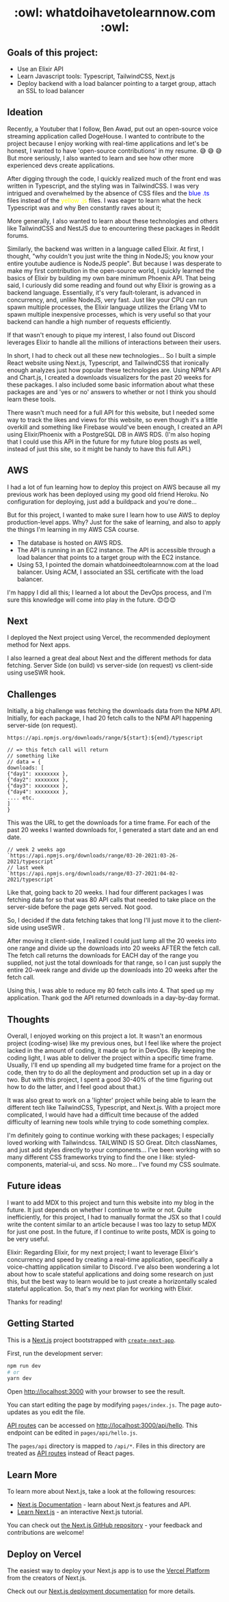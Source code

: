 <h1 align="center">:owl: whatdoihavetolearnnow.com :owl:</h1>

## Goals of this project:

* Use an Elixir API
* Learn Javascript tools: Typescript, TailwindCSS, Next.js
* Deploy backend with a load balancer pointing to a target group, attach an SSL to load balancer

## Ideation
Recently, a Youtuber that I follow, Ben Awad, put out an open-source voice streaming application called DogeHouse. I wanted to contribute to the project because I enjoy working with real-time applications and let's be honest, I wanted to have 'open-source contributions' in my resume. :sweat_smile: :sweat_smile: :sweat_smile: But more seriously, I also wanted to learn and see how other more experienced devs create applications.

After digging through the code, I quickly realized much of the front end was written in Typescript, and the styling was in TailwindCSS. I was very intrigued and overwhelmed by the absence of CSS files and the <span style="color: blue">blue .ts</span> files instead of the <span style="color: yellow">yellow .js</span> files. I was eager to learn what the heck Typescript was and why Ben constantly raves about it;

More generally, I also wanted to learn about these technologies and others like TailwindCSS and NestJS due to encountering these packages in Reddit forums.

Similarly, the backend was written in a language called Elixir. At first, I thought, "why couldn't you just write the thing in NodeJS; you know your entire youtube audience is NodeJS people". But because I was desperate to make my first contribution in the open-source world, I quickly learned the basics of Elixir by building my own bare minimum Phoenix API. That being said, I curiously did some reading and found out why Elixir is growing as a backend language. Essentially, it's very fault-tolerant, is advanced in concurrency, and, unlike NodeJS, very fast. Just like your CPU can run spawn multiple processes, the Elixir language utilizes the Erlang VM to spawn multiple inexpensive processes, which is very useful so that your backend can handle a high number of requests efficiently.

If that wasn't enough to pique my interest, I also found out Discord leverages Elixir to handle all the millions of interactions between their users.

In short, I had to check out all these new technologies... So I built a simple React website using Next.js, Typescript, and TailwindCSS that ironically enough analyzes just how popular these technologies are. Using NPM's API and Chart.js, I created a downloads visualizers for the past 20 weeks for these packages. I also included some basic information about what these packages are and 'yes or no' answers to whether or not I think you should learn these tools.

There wasn't much need for a full API for this website, but I needed some way to track the likes and views for this website, so even though it's a little overkill and something like Firebase would've been enough, I created an API using Elixir/Phoenix with a PostgreSQL DB in AWS RDS. (I'm also hoping that I could use this API in the future for my future blog posts as well, instead of just this site, so it might be handy to have this full API.)

## AWS
I had a lot of fun learning how to deploy this project on AWS because all my previous work has been deployed using my good old friend Heroku. No configuration for deploying, just add a buildpack and you're done...

But for this project, I wanted to make sure I learn how to use AWS to deploy production-level apps. Why? Just for the sake of learning, and also to apply the things I'm learning in my AWS CSA course.

* The database is hosted on AWS RDS.
* The API is running in an EC2 instance. The API is accessible through a load balancer that points to a target group with the EC2 instance.
* Using 53, I pointed the domain whatdoineedtolearnnow.com at the load balancer. Using ACM, I associated an SSL certificate with the load balancer.

I'm happy I did all this; I learned a lot about the DevOps process, and I'm sure this knowledge will come into play in the future. 😊😊😊

## Next
I deployed the Next project using Vercel, the recommended deployment method for Next apps.

I also learned a great deal about Next and the different methods for data fetching. Server Side (on build) vs server-side (on request) vs client-side using useSWR hook.

## Challenges
Initially, a big challenge was fetching the downloads data from the NPM API. Initially, for each package, I had 20 fetch calls to the NPM API happening server-side (on request).

`https://api.npmjs.org/downloads/range/${start}:${end}/typescript`

```
// => this fetch call will return
// something like
// data = {
downloads: [
{"day1": xxxxxxxx },
{"day2": xxxxxxxx },
{"day3": xxxxxxxx },
{"day4": xxxxxxxx },
.... etc.
]
}
```

This was the URL to get the downloads for a time frame. For each of the past 20 weeks I wanted downloads for, I generated a start date and an end date.

```
// week 2 weeks ago
`https://api.npmjs.org/downloads/range/03-20-2021:03-26-2021/typescript`
// last week
`https://api.npmjs.org/downloads/range/03-27-2021:04-02-2021/typescript`
```

Like that, going back to 20 weeks. I had four different packages I was fetching data for so that was 80 API calls that needed to take place on the server-side before the page gets served.
Not good.

So, I decided if the data fetching takes that long I'll just move it to the client-side using useSWR .

After moving it client-side, I realized I could just lump all the 20 weeks into one range and divide up the downloads into 20 weeks AFTER the fetch call. The fetch call returns the downloads for EACH day of the range you supplied, not just the total downloads for that range, so I can just supply the entire 20-week range and divide up the downloads into 20 weeks after the fetch call.

Using this, I was able to reduce my 80 fetch calls into 4. That sped up my application. Thank god the API returned downloads in a day-by-day format.

## Thoughts
Overall, I enjoyed working on this project a lot. It wasn't an enormous project (coding-wise) like my previous ones, but I feel like where the project lacked in the amount of coding, it made up for in DevOps. (By keeping the coding light, I was able to deliver the project within a specific time frame. Usually, I'll end up spending all my budgeted time frame for a project on the code, then try to do all the deployment and production set up in a day or two. But with this project, I spent a good 30-40% of the time figuring out how to do the latter, and I feel good about that.)

It was also great to work on a 'lighter' project while being able to learn the different tech like TailwindCSS, Typescript, and Next.js. With a project more complicated, I would have had a difficult time because of the added difficulty of learning new tools while trying to code something complex.

I'm definitely going to continue working with these packages; I especially loved working with Tailwindcss. TAILWIND IS SO Great. Ditch classNames, and just add styles directly to your components... I've been working with so many different CSS frameworks trying to find the one I like: styled-components, material-ui, and scss. No more... I've found my CSS soulmate.

## Future ideas
I want to add MDX to this project and turn this website into my blog in the future. It just depends on whether I continue to write or not. Quite inefficiently, for this project, I had to manually format the JSX so that I could write the content similar to an article because I was too lazy to setup MDX for just one post. In the future, if I continue to write posts, MDX is going to be very useful.

Elixir: Regarding Elixir, for my next project; I want to leverage Elixir's concurrency and speed by creating a real-time application, specifically a voice-chatting application similar to Discord. I've also been wondering a lot about how to scale stateful applications and doing some research on just this, but the best way to learn would be to just create a horizontally scaled stateful application. So, that's my next plan for working with Elixir.

Thanks for reading!
## Getting Started
This is a [Next.js](https://nextjs.org/) project bootstrapped with [`create-next-app`](https://github.com/vercel/next.js/tree/canary/packages/create-next-app).

First, run the development server:

```bash
npm run dev
# or
yarn dev
```

Open [http://localhost:3000](http://localhost:3000) with your browser to see the result.

You can start editing the page by modifying `pages/index.js`. The page auto-updates as you edit the file.

[API routes](https://nextjs.org/docs/api-routes/introduction) can be accessed on [http://localhost:3000/api/hello](http://localhost:3000/api/hello). This endpoint can be edited in `pages/api/hello.js`.

The `pages/api` directory is mapped to `/api/*`. Files in this directory are treated as [API routes](https://nextjs.org/docs/api-routes/introduction) instead of React pages.

## Learn More

To learn more about Next.js, take a look at the following resources:

- [Next.js Documentation](https://nextjs.org/docs) - learn about Next.js features and API.
- [Learn Next.js](https://nextjs.org/learn) - an interactive Next.js tutorial.

You can check out [the Next.js GitHub repository](https://github.com/vercel/next.js/) - your feedback and contributions are welcome!

## Deploy on Vercel

The easiest way to deploy your Next.js app is to use the [Vercel Platform](https://vercel.com/new?utm_medium=default-template&filter=next.js&utm_source=create-next-app&utm_campaign=create-next-app-readme) from the creators of Next.js.

Check out our [Next.js deployment documentation](https://nextjs.org/docs/deployment) for more details.
